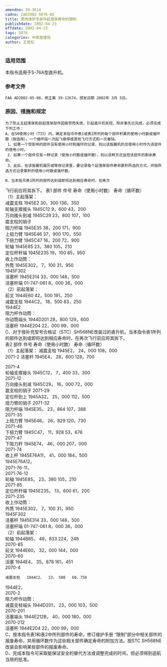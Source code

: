 ```yaml
---
amendno: 39-3614  
cadno: CAD2002-S076-02  
title: 更改维护手册中起落架寿命的限制  
publishdate: 2002-04-23  
effdate: 2002-04-23  
tags: S076  
categories: 中南管理局  
author: 王育松  
---
```

  
### 适用范围  
本指令适用于S-76A型直升机。  
  
<!--more-->  
### 参考文件  
    FAA AD2002-05-06，修正案 39-12674，颁发日期 2002年 3月 5日。  
  
### 原因、措施和规定  
    为了防止主起落架和前起落架部件因疲劳而失效，引起直升机失控。除非事先已完成，必须完成下列工作：  
    A、在50使用小时（TIS）内，确定本指令中表1或表2所列的每个部件积累的使用小时数或循环数（按适用）。一个循环指一次起飞悬停或其他飞行方式和一次着陆。  
     1、如果一个受影响的部件没有使用小时和循环的记录，则以该旋翼机的总使用小时作为该部件的使用小时。  
     2、如果一个部件仅有一种记录（使用小时数或循环数），则以该种方式监控该部件的剩余寿命。  
     3、此后，在该旋翼机履历或等效记录里，要记录每个起落架部件寿命累积所选的方式，并按所选方式记录累积的使用小时数或循环数。  
  
    B、当本指令表1所列的部件达到或即将达到相应寿命时，在再次  
飞行前应将其拆下。 表1 部件 件号 寿命（使用小时数） 寿命（循环数）  
   （1）主起落架：      
    减震支柱   1945E2  30，300  136，350  
    轮轴支撑接头   1945C12  9，600  43，200  
    万向接头到减   1945C29  23，800  107，100  
    震支柱的销子  
    阻力杆端   1945E35  38，200  171，900  
    上扭力臂   1945E46  37，900  170，550  
    下扭力臂   1945C47  16，200  72，900  
轮轴  1945E85  23，380  105，210  
    定位杆杆端   1945E235  19，100  85，950  
    收上作动筒：  
      外筒   1945E302，  7，100  31，950  
1945F302  
      活塞杆   1945E314  33，000  148，500  
      活塞杆端   01-747-061  8，000  36，000  
   （2）前起落架：      
前叉  1944E60  42，500  191，250  
    减震支柱   1944C2，  18，500  83，250  
1944E2  
    阻力杆作动筒：  
    作动筒端头   1944D201  28，800  129，600  
      活塞杆   1944E204  22，000  99，000  
    C、对于按补充型号合格证（STC）SH568NE改装过的直升机，当本指令表1所列的部件达到或即将达到相应寿命时，在再次飞行前应将其拆下。  
表2 部件 件号 寿命（使用小时数） 寿命（循环数）  
   （1）主起落架：           减震支柱  1945E2， 24，000 108，000  
2071-2     活塞杆 1945E4， 28，600 128，700  
  
2071-4  
    轮轴支撑接头   1945C12，  7，400  33，300  
2071-12  
    万向接头到减   1945C29，  16，000  72，000  
    震支柱的销子   2071-29  
    定位杆到上   1945A32，  25，000  112，500  
    扭力臂的销子   2071-32  
    阻力杆端   1945E35，  23，864  107，388  
2071-35  
    上扭力臂   1945E46，  26，829  120，730  
2071-46  
    下扭力臂   1945C47，  11，928  53，676  
2071-47  
    下阻力杆   1945E74，  46，000  207，000  
2071-74  
    收上杆  1945E76A11，  41，000  184，500  
1945E76A12，  
2071-76-11，  
2071-76-12  
轮轴  1945E85，  23，380  105，210  
2071-85  
    定位杆杆端   1945E235，  13，600  61，200  
2071-235  
    收上作动筒：  
      外筒   1945E302，  7，100  31，950  
1945F302  
      活塞杆   1945E314  33，000  148，500  
      活塞杆端   01-747-061  8，000  36，000  
   （2）前起落架：      
轮轴  1944B85，  49，833  224，248  
2070-85  
前叉  1944E60，  32，000  144，000  
2070-60  
活塞  1944E4，  35，878  161，451  
2070-4  
  
    减震支柱   1944C2，  13， 500   60，750  
1944E2，  
2070-2  
    阻力杆作动筒：  
    减震支柱端头 1944D201，   23，000  103，500  
2070-201  
    活塞端头   1944E212B，  40，000  180，000  
2070-212  
    活塞杆  1944E204  22，000  99，000  
    C、按本指令表1和表2中所列部件的寿命，修订维护手册 “限制”部分中相关部件的报废寿命，并用循环数作为这些相关部件确定寿命的附加方法。按STC SH568NE改装会影响某些部件的报废寿命。  
    D、完成本指令可采取能保证安全的替代方法或调整完成的时间，但必须得到适航当局的批准。  
